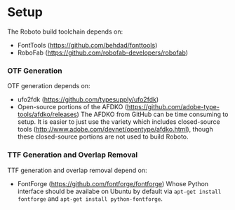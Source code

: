 # Setup
The Roboto build toolchain depends on:
- FontTools (https://github.com/behdad/fonttools)
- RoboFab (https://github.com/robofab-developers/robofab)

### OTF Generation
OTF generation depends on:
- ufo2fdk (https://github.com/typesupply/ufo2fdk)
- Open-source portions of the AFDKO (https://github.com/adobe-type-tools/afdko/releases)
The AFDKO from GitHub can be time consuming to setup. It is easier to just use the variety which includes closed-source tools (http://www.adobe.com/devnet/opentype/afdko.html), though these closed-source portions are not used to build Roboto.

### TTF Generation and Overlap Removal
TTF generation and overlap removal depend on:
- FontForge (https://github.com/fontforge/fontforge)
Whose Python interface should be availabe on Ubuntu by default via `apt-get install fontforge` and `apt-get install python-fontforge`.
